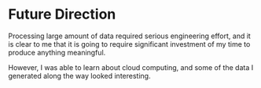 # Future Direction

Processing large amount of data required serious engineering effort, and it is clear to me that it is going to require significant investment of my time to produce anything meaningful.

However, I was able to learn about cloud computing, and some of the data I generated along the way looked interesting.


